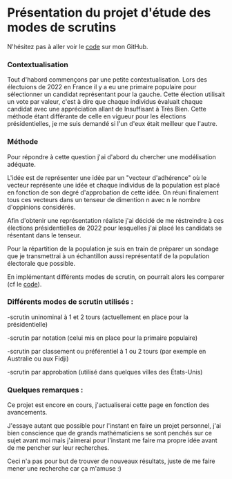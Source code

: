 # Présentation du projet d'étude des modes de scrutins

N'hésitez pas à aller voir le [code](https://github.com/T-jester/Vote-systeme/blob/main/Voting%20system.py) sur mon GitHub.


### Contextualisation
Tout d'habord commençons par une petite contextualisation. Lors des électuions de 2022 en France il y a eu une primaire populaire pour sélectionner un candidat représentant pour la gauche. Cette élection utilisait un vote par valeur, c'est à dire que chaque individus évaluait chaque candidat avec une appréciation allant de Insuffisant à Très Bien. Cette méthode étant différante de celle en vigueur pour les élections présidentielles, je me suis demandé si l'un d'eux était meilleur que l'autre.



### Méthode
Pour répondre à cette question j'ai d'abord du chercher une modélisation adéquate.

L'idée est de représenter une idée par un "vecteur d'adhérence" où le vecteur représente une idée et chaque individus de la population est placé en fonction de son degré d'approbation de cette idée. On réuni finalement tous ces vecteurs dans un tenseur de dimention n avec n le nombre d'oppinions considérés.

Afin d'obtenir une représentation réaliste j'ai décidé de me réstreindre à ces élections présidentielles de 2022 pour lesquelles j'ai placé les candidats se résentant dans le tenseur.

Pour la répartition de la population je suis en train de préparer un sondage que je transmettrai à un échantillon aussi représentatif de la population électorale que possible.

En implémentant différents modes de scrutin, on pourrait alors les comparer (cf le [code](https://github.com/T-jester/Vote-systeme/blob/main/Voting%20system.py)).


### Différents modes de scrutin utilisés :
-scrutin uninominal à 1 et 2 tours (actuellement en place pour la présidentielle)

-scrutin par notation (celui mis en place pour la primaire populaire)

-scrutin par classement ou préférentiel à 1 ou 2 tours (par exemple en Australie ou aux Fidji)

-scrutin par approbation (utilisé dans quelques villes des États-Unis)



### Quelques remarques :
Ce projet est encore en cours, j'actualiserai cette page en fonction des avancements.

J'essaye autant que possible pour l'instant en faire un projet personnel, j'ai bien conscience que de grands mathématiciens se sont penchés sur ce sujet avant moi mais j'aimerai pour l'instant me faire ma propre idée avant de me pencher sur leur recherches.

Ceci n'a pas pour but de trouver de nouveaux résultats, juste de me faire mener une recherche car ça m'amuse :)

